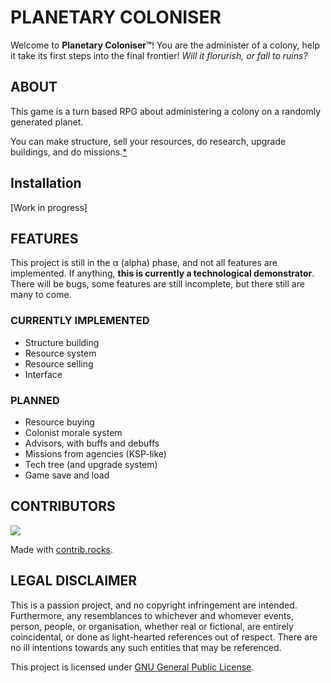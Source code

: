 # PLANETARY COLONISER
Welcome to **Planetary Coloniser™**! You are the administer of a colony, help it take its first steps into the final frontier! *Will it florurish, or fall to ruins?*

## ABOUT
This game is a turn based RPG about administering a colony on a randomly generated planet.

You can make structure, sell your resources, do research, upgrade buildings, and do missions.[*](/README.md#features)

## Installation
[Work in progress]

## FEATURES
This project is still in the α (alpha) phase, and not all features are implemented. If anything, **this is currently a technological demonstrator**. There will be bugs, some features are still incomplete, but there still are many to come.

### CURRENTLY IMPLEMENTED
- Structure building
- Resource system
- Resource selling
- Interface

### PLANNED
- Resource buying
- Colonist morale system
- Advisors, with buffs and debuffs
- Missions from agencies (KSP-like)
- Tech tree (and upgrade system)
- Game save and load

## CONTRIBUTORS
<a href="https://github.com/AIOYoutuberTV/codeForceGame/graphs/contributors?columns=1">
  <img src="https://contrib.rocks/image?repo=AIOYoutuberTV/codeForceGame&&columns=1" />
</a>

 Made with [contrib.rocks](https://contrib.rocks).

## LEGAL DISCLAIMER
This is a passion project, and no copyright infringement are intended. Furthermore, any resemblances to whichever and whomever events, person, people, or organisation, whether real or fictional, are entirely coincidental, or done as light-hearted references out of respect. There are no ill intentions towards any such entities that may be referenced.

This project is licensed under [GNU General Public License](LICENSE).
